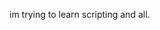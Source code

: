 im trying to learn scripting  and all.
<!---
aMeow2023-design/aMeow2023-design is a ✨ special ✨ repository because its `README.md` (this file) appears on your GitHub profile.
You can click the Preview link to take a look at your changes.
--->
